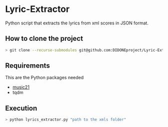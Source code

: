# Lyric-Extractor
Python script that extracts the lyrics from xml scores in JSON format.

## How to clone the project
```bash
> git clone --recurse-submodules git@github.com:DIDONEproject/Lyric-Extractor.git
```

## Requirements
This are the Python packages needed 
- [music21](https://github.com/cuthbertLab/music21)
- tqdm

## Execution
```python
> python lyrics_extractor.py "path to the xmls folder"
```
